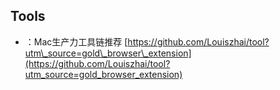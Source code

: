 ## Tools

* ：Mac生产力工具链推荐 [https://github.com/Louiszhai/tool?utm\_source=gold\_browser\_extension](https://github.com/Louiszhai/tool?utm_source=gold_browser_extension)



